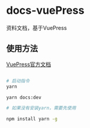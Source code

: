 # docs-vuePress
资料文档，基于VuePress

## 使用方法

[VuePress官方文档](https://v2.vuepress.vuejs.org/zh/guide/)

```bash

# 启动指令
yarn

yarn docs:dev

# 如果没有安装yarn，需要先使用

npm install yarn -g

```
